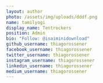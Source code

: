 ```yaml
---
layout: author
photo: /assets/img/uploads/dddf.png
name: tamilyogi
display_name: Tentrockers
position: Admin
bio: "Follow: @isaiminidownload"
github_username: thiagorossener
facebook_username: thiagorossener
twitter_username: thiagorossener
instagram_username: thiagorossener
linkedin_username: thiagorossener
medium_username: thiagorossener
---
```

